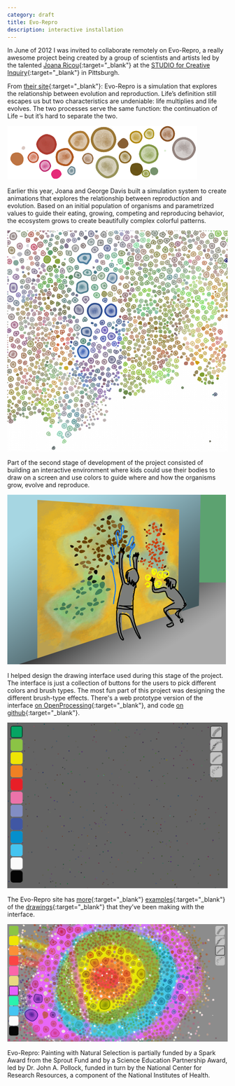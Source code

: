 ```yaml
---
category: draft
title: Evo-Repro
description: interactive installation
---
```

In June of 2012 I was invited to collaborate remotely on Evo-Repro, a really awesome project being created by a group of scientists and artists led by the talented [Joana Ricou](http://www.joanaricou.com/){:target="_blank"} at the [STUDIO for Creative Inquiry](http://studioforcreativeinquiry.org/){:target="_blank"} in Pittsburgh.

From [their site](http://evorepro.tumblr.com/){:target="_blank"}:
Evo-Repro is a simulation that explores the relationship between evolution and reproduction. Life’s definition still escapes us but two characteristics are undeniable: life multiplies and life evolves. The two processes serve the same function: the continuation of Life – but it’s hard to separate the two.

![](/assets/projects/evo-repro/evo01.png)

Earlier this year, Joana and George Davis built a simulation system to create animations that explores the relationship between reproduction and evolution. Based on an initial population of organisms and parametrized values to guide their eating, growing, competing and reproducing behavior, the ecosystem grows to create beautifully complex colorful patterns.

![](/assets/projects/evo-repro/evo02.jpg)

Part of the second stage of development of the project consisted of building an interactive environment where kids could use their bodies to draw on a screen and use colors to guide where and how the organisms grow, evolve and reproduce.

![](/assets/projects/evo-repro/evo_interaction.png)

I helped design the drawing interface used during this stage of the project. The interface is just a collection of buttons for the users to pick different colors and brush types. The most fun part of this project was designing the different brush-type effects. There's a web prototype version of the interface [on OpenProcessing](http://www.openprocessing.org/sketch/64067){:target="_blank"}, and code [on github](https://github.com/thiagohersan/evoReproBrushProcessing){:target="_blank"}.

![](/assets/projects/evo-repro/evo_interface.png)

The Evo-Repro site has [more](http://evorepro.tumblr.com/post/27481040582/screenshot){:target="_blank"} [examples](http://evorepro.tumblr.com/post/27353809477/screenshot-from-painting-with-natural-selection){:target="_blank"} of the [drawings](http://evorepro.tumblr.com/post/27833528115/by-celine-berger){:target="_blank"} that they’ve been making with the interface.

![](/assets/projects/evo-repro/evo_drawing.jpg)

Evo-Repro: Painting with Natural Selection is partially funded by a Spark Award from the Sprout Fund and by a Science Education Partnership Award, led by Dr. John A. Pollock, funded in turn by the National Center for Research Resources, a component of the National Institutes of Health.
